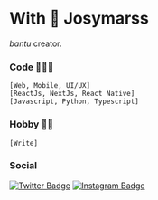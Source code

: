 # With 🖤 Josymarss 

*bantu* creator. 

### Code 👨🏿‍💻
    [Web, Mobile, UI/UX]
    [ReactJs, NextJs, React Native]
    [Javascript, Python, Typescript]

### Hobby ✍🏿 
    [Write]

### Social
[![Twitter Badge](https://img.shields.io/badge/-@josymarss-black?style=flat-square&labelColor=white&logo=twitter&logoColor=black&link=https://twitter.com/josymarss)](https://twitter.com/josymarss) 
[![Instagram Badge](https://img.shields.io/badge/-@bantucodedev-black?style=flat-square&labelColor=white&logo=instagram&logoColor=black&link=https://instagram.com/bantucodedev/)](https://www.instagram.com/bantucodedev/) 
